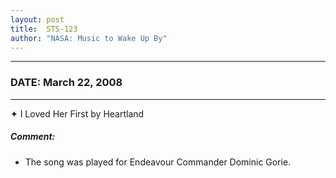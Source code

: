 ```yaml
---
layout: post
title:  STS-123
author: "NASA: Music to Wake Up By"
---
```


----
### DATE: March 22, 2008
----
✦ I Loved Her First by Heartland

##### Comment:
* The song was played for Endeavour Commander Dominic Gorie.
